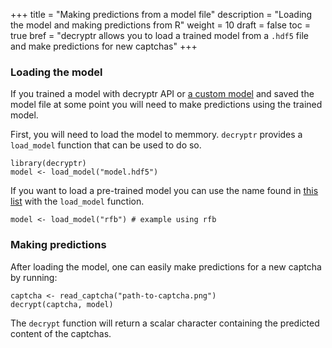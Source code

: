 +++
title = "Making predictions from a model file"
description = "Loading the model and making predictions from R"
weight = 10
draft = false
toc = true
bref = "decryptr allows you to load a trained model from a `.hdf5` file and make predictions for new captchas"
+++

### Loading the model

If you trained a model with decryptr API or [a custom model](/docs/custom-model/) and saved the model file at some point you will need to make predictions using the trained model.

First, you will need to load the model to memmory. `decryptr` provides a `load_model` function that can be used to do so.

```
library(decryptr)
model <- load_model("model.hdf5")
```

If you want to load a pre-trained model you can use the name found in [this list](/docs/list-models/) with the `load_model` function.

```
model <- load_model("rfb") # example using rfb
```

### Making predictions

After loading the model, one can easily make predictions for a new captcha by running:

```
captcha <- read_captcha("path-to-captcha.png")
decrypt(captcha, model)
```

The `decrypt` function will return a scalar character containing the predicted content of the captchas.




